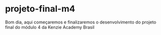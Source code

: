 # projeto-final-m4
Bom dia, aqui começaremos e finalizaremos o desenvolvimento do projeto final do módulo 4 da Kenzie Academy Brasil

